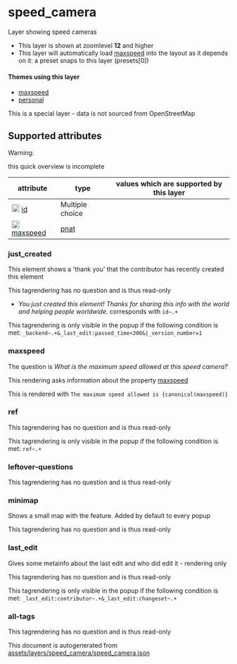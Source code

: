 [//]: # (WARNING: this file is automatically generated. Please find the sources at the bottom and edit those sources)

 speed_camera 
==============





Layer showing speed cameras






  - This layer is shown at zoomlevel **12** and higher
  - This layer will automatically load  [maxspeed](./maxspeed.md)  into the layout as it depends on it:  a preset snaps to this layer (presets[0])




#### Themes using this layer 





  - [maxspeed](https://mapcomplete.org/maxspeed)
  - [personal](https://mapcomplete.org/personal)


This is a special layer - data is not sourced from OpenStreetMap



 Supported attributes 
----------------------



Warning: 

this quick overview is incomplete



attribute | type | values which are supported by this layer
----------- | ------ | ------------------------------------------
[<img src='https://mapcomplete.org/assets/svg/statistics.svg' height='18px'>](https://taginfo.openstreetmap.org/keys/id#values) [id](https://wiki.openstreetmap.org/wiki/Key:id) | Multiple choice | 
[<img src='https://mapcomplete.org/assets/svg/statistics.svg' height='18px'>](https://taginfo.openstreetmap.org/keys/maxspeed#values) [maxspeed](https://wiki.openstreetmap.org/wiki/Key:maxspeed) | [pnat](../SpecialInputElements.md#pnat) | 




### just_created 



This element shows a 'thank you' that the contributor has recently created this element

This tagrendering has no question and is thus read-only





  - *You just created this element! Thanks for sharing this info with the world and helping people worldwide.*  corresponds with  `id~.+`


This tagrendering is only visible in the popup if the following condition is met: `_backend~.+&_last_edit:passed_time<300&|_version_number=1`



### maxspeed 



The question is  *What is the maximum speed allowed at this speed camera?*

This rendering asks information about the property  [maxspeed](https://wiki.openstreetmap.org/wiki/Key:maxspeed) 

This is rendered with  `The maximum speed allowed is {canonical(maxspeed)}`





### ref 



This tagrendering has no question and is thus read-only



This tagrendering is only visible in the popup if the following condition is met: `ref~.+`



### leftover-questions 



This tagrendering has no question and is thus read-only





### minimap 



Shows a small map with the feature. Added by default to every popup

This tagrendering has no question and is thus read-only





### last_edit 



Gives some metainfo about the last edit and who did edit it - rendering only

This tagrendering has no question and is thus read-only



This tagrendering is only visible in the popup if the following condition is met: `_last_edit:contributor~.+&_last_edit:changeset~.+`



### all-tags 



This tagrendering has no question and is thus read-only

 

This document is autogenerated from [assets/layers/speed_camera/speed_camera.json](https://github.com/pietervdvn/MapComplete/blob/develop/assets/layers/speed_camera/speed_camera.json)
